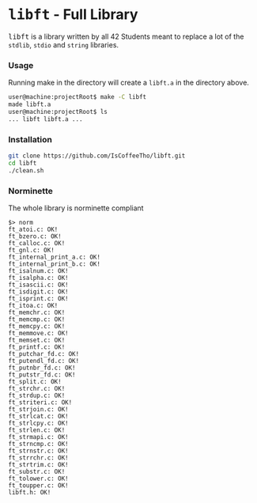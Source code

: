 # <span style="font-family : monospace;">libft</span> - Full Library

<span style="font-family : monospace;">libft</span> is a library written by all 42 Students meant to replace a lot of the `stdlib`, `stdio` and `string` libraries.

### Usage

Running make in the directory will create a `libft.a` in the directory above.

```sh
user@machine:projectRoot$ make -C libft
made libft.a
user@machine:projectRoot$ ls
... libft libft.a ...
```

### Installation

```sh
git clone https://github.com/IsCoffeeTho/libft.git
cd libft
./clean.sh
```

### Norminette
The whole library is norminette compliant

```
$> norm
ft_atoi.c: OK!
ft_bzero.c: OK!
ft_calloc.c: OK!
ft_gnl.c: OK!
ft_internal_print_a.c: OK!
ft_internal_print_b.c: OK!
ft_isalnum.c: OK!
ft_isalpha.c: OK!
ft_isascii.c: OK!
ft_isdigit.c: OK!
ft_isprint.c: OK!
ft_itoa.c: OK!
ft_memchr.c: OK!
ft_memcmp.c: OK!
ft_memcpy.c: OK!
ft_memmove.c: OK!
ft_memset.c: OK!
ft_printf.c: OK!
ft_putchar_fd.c: OK!
ft_putendl_fd.c: OK!
ft_putnbr_fd.c: OK!
ft_putstr_fd.c: OK!
ft_split.c: OK!
ft_strchr.c: OK!
ft_strdup.c: OK!
ft_striteri.c: OK!
ft_strjoin.c: OK!
ft_strlcat.c: OK!
ft_strlcpy.c: OK!
ft_strlen.c: OK!
ft_strmapi.c: OK!
ft_strncmp.c: OK!
ft_strnstr.c: OK!
ft_strrchr.c: OK!
ft_strtrim.c: OK!
ft_substr.c: OK!
ft_tolower.c: OK!
ft_toupper.c: OK!
libft.h: OK!
```